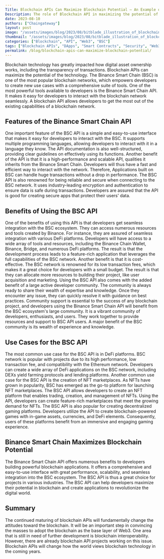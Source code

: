 ```yaml
---
Title: Blockchain APIs Can Maximize Blockchain Potential – An Example of the Binance Smart Chain API
Description: The role of Blockchain API in maximizing the potential of blockchain technology, with an example of the Binance Smart chain API. 
date: 2023-08-10
authors: ["Chaingateway"]
layout: post
image: "/assets/images/blog/2023/08/bitblade_illustration_of_blockchain_colors_like_image_style_lik.png"
thumbnail: "/assets/images/blog/2023/08/bitblade_illustration_of_blockchain_colors_like_image_style_lik.png"
categories: ["Blockchain", "API", "Web3", "BSC"]
tags: ["Blockchain APIs", "DApps", "Smart Contracts", "Security", "Web3", "Web3 Future", "Decentralized Web3", "Binance Smart Chain API"]
permalink: /blog/blockchain-apis-can-maximize-blockchain-potential/
---
```


Blockchain technology has greatly impacted how digital asset ownership works, including the transparency of transactions. Blockchain APIs can maximize the potential of the technology.
The Binance Smart Chain (BSC) is one of the most popular blockchain networks, which empowers developers to create new use cases with a comprehensive suite of tools. One of the most powerful tools available to developers is the Binance Smart Chain API. It makes it easy for developers to interact with the blockchain network seamlessly. A blockchain API allows developers to get the most out of the existing capabilities of a blockchain network. 
## Features of the Binance Smart Chain API
One important feature of the BSC API is a simple and easy-to-use interface that makes it easy for developers to interact with the BSC. It supports multiple programming languages, allowing developers to interact with it in a language they know. The API documentation is also well-structured, providing clear guidelines on effectively using its functions.
Another benefit of the API is that it is a high-performance and scalable API, qualities it inherits from the Binance Smart Chain. Developers will thus have a fast and efficient way to interact with the network. Therefore, Applications built on BSC can handle huge transactions without a drop in performance.
The BSC API is also renowned for being reliable and secure when connecting to the BSC network. It uses industry-leading encryption and authentication to ensure data is safe during transactions. Developers are assured that the API is good for creating secure apps that protect their users' data.
## Benefits of Using the BSC API
One of the benefits of using this API is that developers get seamless integration with the BSC ecosystem. They can access numerous resources and tools created by Binance. For instance, they are assured of seamless integration with various DeFi platforms. Developers will have access to a wide array of tools and resources, including the Binance Chain Wallet, Binance, Bridge, and numerous DeFi platforms. The result is that the development process leads to a feature-rich application that leverages the full capabilities of the BSC network.
Another benefit is that it is cost-effective. The BSC network is renowned for its low transaction fees, which makes it a great choice for developers with a small budget. The result is that they can allocate more resources to building their project, like user acquisition and marketing.
Using the BSC API also comes with the added benefit of a large active developer community. The community is always ready to share their wealth of expertise and knowledge. Once they encounter any issue, they can quickly resolve it with guidance on best practices.
Community support is essential to the success of any blockchain project, and developers using the Binance Smart Chain API will benefit from the BSC ecosystem's large community. It is a vibrant community of developers, enthusiasts, and users. They work together to provide resources and support to BSC API users. A major benefit of the BSC community is its wealth of experience and knowledge.
## Use Cases for the BSC API
The most common use case for the BSC API is in DeFi platforms. BSC network is popular with projects due to its high performance, low transaction fee, and compatibility with the Ethereum network. Developers can create a wide array of DeFi applications on the BSC network, including DEXs yield farming protocols and lending platforms.
Another common use case for the BSC API is the creation of NFT marketplaces. As NFTs have grown in popularity, BSC has emerged as the go-to platform for launching NFT marketplaces. The BSC API allows developers to create an NFT platform that enables trading, creation, and management of NFTs. Using the API, developers can create feature-rich marketplaces that meet the growing demand for NFTs.
The BSC API is also popular for creating decentralized gaming platforms. Developers utilize the API to create blockchain-powered games with in-game assets, currencies, and DeFi elements. Consequently, users of these platforms benefit from an immersive and engaging gaming experience.
## Binance Smart Chain Maximizes Blockchain Potential
The Binance Smart Chain API offers numerous benefits to developers building powerful blockchain applications. It offers a comprehensive and easy-to-use interface with great performance, scalability, and seamless integration into the BSC ecosystem. The BSC API is thus a great choice for projects in various industries. The BSC API can help developers maximize their potential in blockchain and create applications to revolutionize the digital world.
## Summary
The continued maturing of blockchain APIs will fundamentally change the attitudes toward the blockchain. It will be an important step in convincing the masses to adopt the blockchain as the base layer of Web3. One area that is still in need of further development is blockchain interoperability. However, there are already blockchain API projects working on this issue. Blockchain APIs will change how the world views blockchain technology in the coming years.

